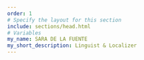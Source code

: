 ```yaml
---
order: 1
# Specify the layout for this section
include: sections/head.html
# Variables
my_name: SARA DE LA FUENTE
my_short_description: Linguist & Localizer
---
```

